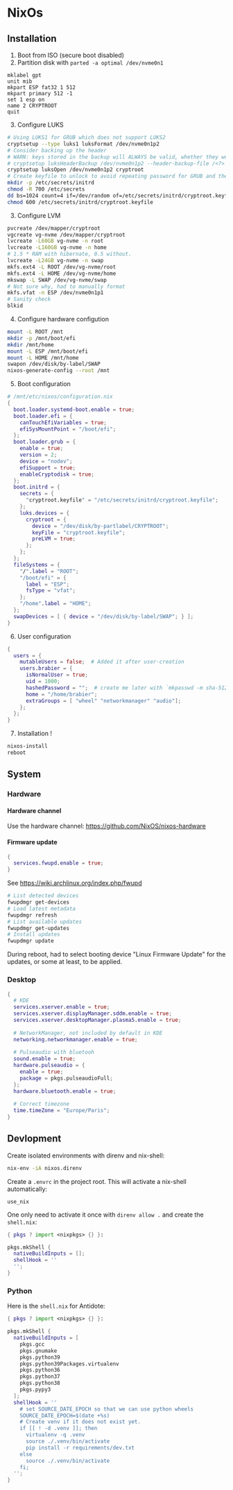 NixOs
=====

Installation
------------

1. Boot from ISO (secure boot disabled)
2. Partition disk with `parted -a optimal /dev/nvme0n1`

```
mklabel gpt
unit mib
mkpart ESP fat32 1 512
mkpart primary 512 -1
set 1 esp on
name 2 CRYPTROOT
quit
```

3. Configure LUKS

```bash
# Using LUKS1 for GRUB which does not support LUKS2
cryptsetup --type luks1 luksFormat /dev/nvme0n1p2
# Consider backing up the header 
# WARN: keys stored in the backup will ALWAYS be valid, whether they were removed afterwards or not
# cryptsetup luksHeaderBackup /dev/nvme0n1p2 --header-backup-file /<?>
cryptsetup luksOpen /dev/nvme0n1p2 cryptroot
# Create keyfile to unlock to avoid repeating password for GRUB and the initramfs
mkdir -p /etc/secrets/initrd
chmod -R 700 /etc/secrets
dd bs=1024 count=4 if=/dev/random of=/etc/secrets/initrd/cryptroot.keyfile iflag=fullblock
chmod 600 /etc/secrets/initrd/cryptroot.keyfile
```

3. Configure LVM

```bash
pvcreate /dev/mapper/cryptroot
vgcreate vg-nvme /dev/mapper/cryptroot
lvcreate -L60GB vg-nvme -n root
lvcreate -L160GB vg-nvme -n home
# 1.5 * RAM with hibernate, 0.5 without.
lvcreate -L24GB vg-nvme -n swap
mkfs.ext4 -L ROOT /dev/vg-nvme/root
mkfs.ext4 -L HOME /dev/vg-nvme/home
mkswap -L SWAP /dev/vg-nvme/swap
# Not sure why, had to manually format
mkfs.vfat -n ESP /dev/nvme0n1p1
# Sanity check
blkid
```

4. Configure hardware configution

```bash
mount -L ROOT /mnt
mkdir -p /mnt/boot/efi
mkdir /mnt/home
mount -L ESP /mnt/boot/efi
mount -L HOME /mnt/home
swapon /dev/disk/by-label/SWAP
nixos-generate-config --root /mnt
```

5. Boot configuration

```nix
# /mnt/etc/nixos/configuration.nix
{
  boot.loader.systemd-boot.enable = true;
  boot.loader.efi = {
    canTouchEfiVariables = true;
    efiSysMountPoint = "/boot/efi";
  };
  boot.loader.grub = {
    enable = true;
    version = 2;
    device = "nodev";
    efiSupport = true;
    enableCryptodisk = true; 
  };
  boot.initrd = {
    secrets = {
      "cryptroot.keyfile" = "/etc/secrets/initrd/cryptroot.keyfile";
    };
    luks.devices = {
      cryptroot = {
        device = "/dev/disk/by-partlabel/CRYPTROOT";
        keyFile = "cryptroot.keyfile";
        preLVM = true;
      };
    };
  };
  fileSystems = {
    "/".label = "ROOT";
    "/boot/efi" = {
      label = "ESP";
      fsType = "vfat";
    };
    "/home".label = "HOME";
  };
  swapDevices = [ { device = "/dev/disk/by-label/SWAP"; } ];
}
```

6. User configuration

```nix
{
  users = {
    mutableUsers = false;  # Added it after user-creation
    users.brabier = {
      isNormalUser = true;
      uid = 1000;
      hashedPassword = "";  # create me later with `mkpasswd -m sha-512`
      home = "/home/brabier";
      extraGroups = [ "wheel" "networkmanager" "audio"];
    };
  };
}
```

7. Installation !

```bash
nixos-install
reboot
```

System
------

### Hardware

#### Hardware channel

Use the hardware channel: https://github.com/NixOS/nixos-hardware

#### Firmware update

```nix
{
  services.fwupd.enable = true;
}
```

See https://wiki.archlinux.org/index.php/fwupd

```bash
# List detected devices
fwupdmgr get-devices
# Load latest metadata
fwupdmgr refresh
# List available updates
fwupdmgr get-updates
# Install updates
fwupdmgr update
```

During reboot, had to select booting device "Linux Firmware Update" for the updates, or some at least, to be applied.

### Desktop

```nix
{
  # KDE
  services.xserver.enable = true;
  services.xserver.displayManager.sddm.enable = true;
  services.xserver.desktopManager.plasma5.enable = true;
  
  # NetworkManager, not included by default in KDE
  networking.networkmanager.enable = true;
  
  # Pulseaudio with bluetooh
  sound.enable = true;
  hardware.pulseaudio = {
    enable = true;
    package = pkgs.pulseaudioFull;
  };
  hardware.bluetooth.enable = true;
  
  # Correct timezone
  time.timeZone = "Europe/Paris";
}
```

Devlopment
----------

Create isolated environments with direnv and nix-shell:

```bash
nix-env -iA nixos.direnv
```

Create a `.envrc` in the project root. This will activate a nix-shell automatically:

```
use_nix
```

One only need to activate it once with `direnv allow .` and create the `shell.nix`:

```nix
{ pkgs ? import <nixpkgs> {} }:

pkgs.mkShell {
  nativeBuildInputs = [];
  shellHook = ''
  '';
}
```


### Python

Here is the `shell.nix` for Antidote:

```nix
{ pkgs ? import <nixpkgs> {} }:

pkgs.mkShell {
  nativeBuildInputs = [
    pkgs.gcc
    pkgs.gnumake
    pkgs.python39
    pkgs.python39Packages.virtualenv
    pkgs.python36
    pkgs.python37
    pkgs.python38
    pkgs.pypy3
  ];
  shellHook = ''
    # set SOURCE_DATE_EPOCH so that we can use python wheels
    SOURCE_DATE_EPOCH=$(date +%s)
    # Create venv if it does not exist yet.
    if [[ ! -d .venv ]]; then
      virtualenv -q .venv
      source ./.venv/bin/activate
      pip install -r requirements/dev.txt
    else
      source ./.venv/bin/activate
    fi;
  '';
}
```
